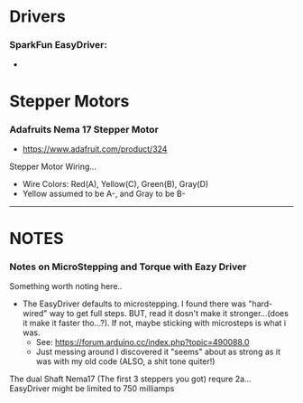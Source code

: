 # Drivers

### SparkFun EasyDriver: 
- 

# Stepper Motors

### Adafruits Nema 17 Stepper Motor 
- https://www.adafruit.com/product/324 

Stepper Motor Wiring...
- Wire Colors: Red(A), Yellow(C), Green(B), Gray(D)
- Yellow assumed to be A-, and Gray to be B-

----
# NOTES

### Notes on MicroStepping and Torque with Eazy Driver
Something worth noting here..
- The EasyDriver defaults to microstepping. I found there was "hard-wired" way to get full steps. BUT, read it dosn't make it stronger...(does it make it faster tho...?). If not, maybe sticking with microsteps is what i was. 
  - See: https://forum.arduino.cc/index.php?topic=490088.0
  - Just messing around I discovered it "seems" about as strong as it was with my old code (ALSO, a shit tone quiter!)

The dual Shaft Nema17 (The first 3 steppers you got) requre 2a... EasyDriver might be limited to 750 milliamps